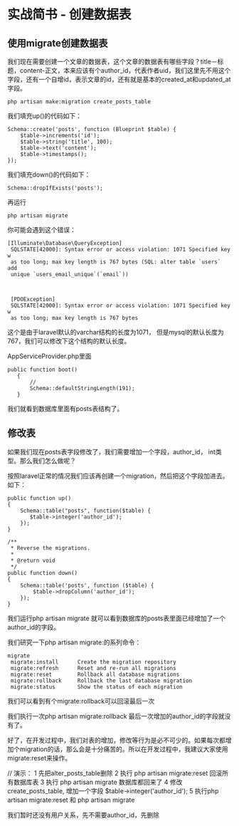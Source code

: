 # 实战简书 - 创建数据表

## 使用migrate创建数据表

我们现在需要创建一个文章的数据表，这个文章的数据表有哪些字段？title－标题，content-正文，本来应该有个author_id，代表作者uid，我们这里先不用这个字段，还有一个自增id，表示文章的id，还有就是基本的created_at和updated_at字段。

```
php artisan make:migration create_posts_table
```

我们填充up()的代码如下：

```
Schema::create('posts', function (Blueprint $table) {
    $table->increments('id');
    $table->string('title', 100);
    $table->text('content');
    $table->timestamps();
});
```

我们填充down()的代码如下：
```
Schema::dropIfExists('posts');
```

再运行
```
php artisan migrate
```

你可能会遇到这个错误：
```
[Illuminate\Database\QueryException]
 SQLSTATE[42000]: Syntax error or access violation: 1071 Specified key w
 as too long; max key length is 767 bytes (SQL: alter table `users` add
 unique `users_email_unique`(`email`))



 [PDOException]
 SQLSTATE[42000]: Syntax error or access violation: 1071 Specified key w
 as too long; max key length is 767 bytes
 ```

 这个是由于laravel默认的varchar结构的长度为1071， 但是mysql的默认长度为767，我们可以修改下这个结构的默认长度。

 AppServiceProvider.php里面
 ```
 public function boot()
    {
        //
        Schema::defaultStringLength(191);
    }
```

我们就看到数据库里面有posts表结构了。

## 修改表

如果我们现在posts表字段修改了，我们需要增加一个字段，author_id， int类型。那么我们怎么做呢？

按照laravel正常的情况我们应该再创建一个migration，然后把这个字段加进去。如下：

```
public function up()
{
    Schema::table("posts", function($table) {
       $table->integer('author_id');
    });
}

/**
 * Reverse the migrations.
 *
 * @return void
 */
public function down()
{
    Schema::table('posts', function ($table) {
        $table->dropColumn('author_id');
    });
}
```

我们运行php artisan migrate 就可以看到数据库的posts表里面已经增加了一个author_id的字段。

我们研究一下php artisan migrate:的系列命令：

```
migrate
 migrate:install      Create the migration repository
 migrate:refresh      Reset and re-run all migrations
 migrate:reset        Rollback all database migrations
 migrate:rollback     Rollback the last database migration
 migrate:status       Show the status of each migration
```

我们可以看到有个migrate:rollback可以回滚最后一次

我们执行一次php artisan migrate:rollback 最后一次增加的author_id的字段就没有了。

好了，在开发过程中，我们对表的增加，修改等行为是必不可少的。如果每次都增加个migration的话，那么会是十分痛苦的。所以在开发过程中，我建议大家使用migrate:reset来操作。

// 演示：
1 先把alter_posts_table删除
2 执行 php artisan migrate:reset 回滚所有数据库表
3 执行 php artisan migrate 数据库都回来了
4 修改create_posts_table, 增加一个字段
  $table->integer('author_id');
5 执行php artisan migrate:reset 和 php artisan migrate

我们暂时还没有用户关系，先不需要author_id，先删除
